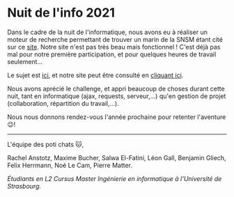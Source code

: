 # Nuit de l'info 2021
Dans le cadre de la nuit de l'informatique, nous avons eu à réaliser un moteur de recherche permettant de trouver un marin de la SNSM étant cité sur ce [site](https://sauveteurdudunkerquois.fr/).
Notre site n'est pas très beau mais fonctionnel ! C'est déjà pas mal pour notre première participation, et pour quelques heures de travail seulement...

Le sujet est [ici](sujet.pdf), et notre site peut être consulté en [cliquant ici](https://leongall.github.io/lopotichat_en_mer/).

Nous avons aprécié le challenge, et appri beaucoup de choses durant cette nuit, tant en informatique (ajax, requests, serveur,...) qu'en gestion de projet (collaboration, répartition du travail,...).

Nous nous donnons rendez-vous l'année prochaine pour retenter l'aventure :wink:!

---

L'équipe des poti chats :cat:,

Rachel Anstotz, Maxime Bucher, Salwa El-Fatini, Léon Gall, Benjamin Gliech, Felix Herrmann, Noé Le Cam, Pierre Matter.

_Étudiants en L2 Cursus Master Ingénierie en informatique à l'Université de Strasbourg._
